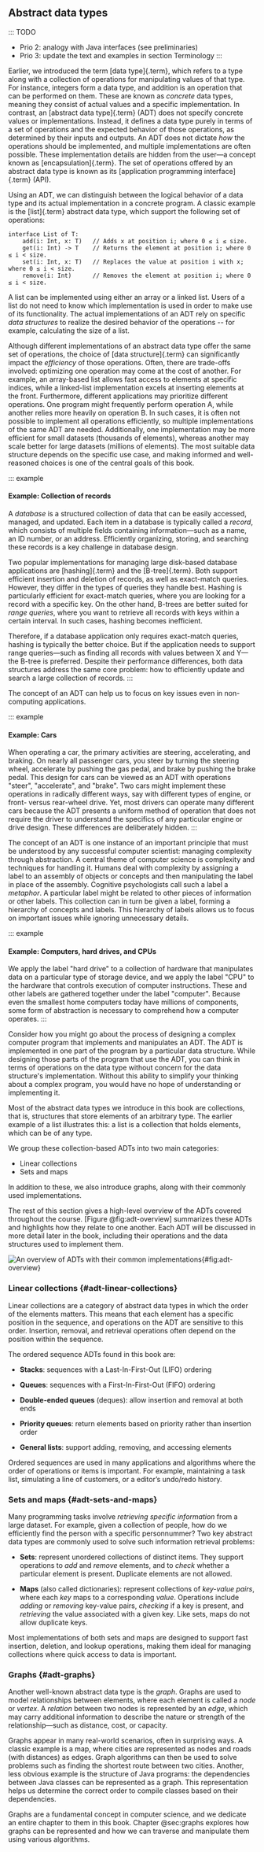 
## Abstract data types

::: TODO
- Prio 2: analogy with Java interfaces (see preliminaries)
- Prio 3: update the text and examples in section Terminology
:::

Earlier, we introduced the term [data type]{.term}, which refers to a type along with a collection of operations for manipulating values of that type.
For instance, integers form a data type, and addition is an operation that can be performed on them.
These are known as _concrete_ data types, meaning they consist of actual values and a specific implementation.
In contrast, an [abstract data type]{.term} (ADT) does not specify concrete values or implementations.
Instead, it defines a data type purely in terms of a set of operations and the expected behavior of those operations, as determined by their inputs and outputs.
An ADT does not dictate _how_ the operations should be implemented, and multiple implementations are often possible.
These implementation details are hidden from the user—a concept known as [encapsulation]{.term}.
The set of operations offered by an abstract data type is known as its [application programming interface]{.term} (API).

Using an ADT, we can distinguish between the logical behavior of a data type and its actual implementation in a concrete program.
A classic example is the [list]{.term} abstract data type, which support the following set of operations:

    interface List of T:
        add(i: Int, x: T)   // Adds x at position i; where 0 ≤ i ≤ size.
        get(i: Int) -> T    // Returns the element at position i; where 0 ≤ i < size.
        set(i: Int, x: T)   // Replaces the value at position i with x; where 0 ≤ i < size.
        remove(i: Int)      // Removes the element at position i; where 0 ≤ i < size.

A list can be implemented using either an array or a linked list.
Users of a list do not need to know which implementation is used in order to make use of its functionality.
The actual implementations of an ADT rely on specific _data structures_ to realize the desired behavior of the operations -- for example, calculating the size of a list.

Although different implementations of an abstract data type offer the same set of operations, the choice of [data structure]{.term} can significantly impact the _efficiency_ of those operations.
Often, there are trade-offs involved: optimizing one operation may come at the cost of another.
For example, an array-based list allows fast access to elements at specific indices, while a linked-list implementation excels at inserting elements at the front.
Furthermore, different applications may prioritize different operations.
One program might frequently perform operation A, while another relies more heavily on operation B.
In such cases, it is often not possible to implement all operations efficiently, so multiple implementations of the same ADT are needed.
Additionally, one implementation may be more efficient for small datasets (thousands of elements), whereas another may scale better for large datasets (millions of elements).
The most suitable data structure depends on the specific use case, and making informed and well-reasoned choices is one of the central goals of this book.

::: example
#### Example: Collection of records

A _database_ is a structured collection of data that can be easily accessed, managed, and updated.
Each item in a database is typically called a _record_, which consists of multiple fields containing information—such as a name, an ID number, or an address.
Efficiently organizing, storing, and searching these records is a key challenge in database design.

Two popular implementations for managing large disk-based database applications are [hashing]{.term} and the [B-tree]{.term}.
Both support efficient insertion and deletion of records, as well as exact-match queries.
However, they differ in the types of queries they handle best.
Hashing is particularly efficient for exact-match queries, where you are looking for a record with a specific key.
On the other hand, B-trees are better suited for _range queries_, where you want to retrieve all records with keys within a certain interval.
In such cases, hashing becomes inefficient.

Therefore, if a database application only requires exact-match queries, hashing is typically the better choice.
But if the application needs to support range queries—such as finding all records with values between X and Y—the B-tree is preferred.
Despite their performance differences, both data structures address the same core problem: how to efficiently update and search a large collection of records.
:::

The concept of an ADT can help us to focus on key issues even in non-computing applications.

::: example
#### Example: Cars

When operating a car, the primary activities are steering, accelerating,
and braking. On nearly all passenger cars, you steer by turning the
steering wheel, accelerate by pushing the gas pedal, and brake by
pushing the brake pedal. This design for cars can be viewed as an ADT
with operations "steer", "accelerate", and "brake". Two cars might
implement these operations in radically different ways, say with
different types of engine, or front- versus rear-wheel drive. Yet, most
drivers can operate many different cars because the ADT presents a
uniform method of operation that does not require the driver to
understand the specifics of any particular engine or drive design. These
differences are deliberately hidden.
:::

The concept of an ADT is one instance of an important principle that must be understood by any successful computer scientist: managing complexity through abstraction.
A central theme of computer science is complexity and techniques for handling it.
Humans deal with complexity by assigning a label to an assembly of objects or concepts and then manipulating the label in place of the assembly.
Cognitive psychologists call such a label a *metaphor*.
A particular label might be related to other pieces of information or other labels.
This collection can in turn be given a label, forming a hierarchy of concepts and labels.
This hierarchy of labels allows us to focus on important issues while ignoring unnecessary details.

::: example 
#### Example: Computers, hard drives, and CPUs

We apply the label "hard drive" to a collection of hardware that
manipulates data on a particular type of storage device, and we apply
the label "CPU" to the hardware that controls execution of computer
instructions. These and other labels are gathered together under the
label "computer". Because even the smallest home computers today have
millions of components, some form of abstraction is necessary to
comprehend how a computer operates.
:::

Consider how you might go about the process of designing a complex
computer program that implements and manipulates an ADT. The ADT is
implemented in one part of the program by a particular data structure.
While designing those parts of the program that use the ADT, you can
think in terms of operations on the data type without concern for the
data structure's implementation. Without this ability to simplify your
thinking about a complex program, you would have no hope of
understanding or implementing it.

<!-- Data types have both a [logical form]{.term} and
a [physical form]{.term}. The definition of the
data type in terms of an ADT is its logical form. The implementation of
the data type as a data structure is its physical form. Sometimes you
might see the term *concrete implementation*, but the word concrete is
redundant. The figure below illustrates this relationship between
logical and physical forms for data types. When you implement an ADT,
you are dealing with the physical form of the associated data type. When
you use an ADT elsewhere in your program, you are concerned with the
associated data type's logical form. Some sections of this book focus
on physical implementations for a given data structure. Other sections
use the logical ADT for the data structure in the context of a
higher-level task.

:::: figure
#### Figure: ADTs, data structures, and data items

<inlineav id="ADTCON" src="Design/ADTCON.js" name="Design/ADTCON" links="Design/ADTCON.css" static/>

The relationship between data items, abstract data types, and data
structures.
:::: -->

<!-- As we saw, the ADT defines the logical form of the data type, while the
data structure implements the physical form of the data type. Users of
an ADT are typically programmers working in the same language as the
implementer of the ADT. Typically, these programmers want to use the ADT
as a component in another application. The interface to an ADT is also
commonly referred to as the Application Programmer Interface, or API,
for the ADT. The interface becomes a form of communication between two
programmers. -->

<!-- ::: topic
#### Example: API for a list class

A particular programming environment might provide a library that
includes a [list]{.term} class. The logical form
of the list is defined by the public functions, their inputs, and their
outputs that define the class. This might be all that you know about the
list class implementation, and this should be all you need to know.
Within the class, a variety of physical implementations for lists is
possible.
::: -->

Most of the abstract data types we introduce in this book are collections, that is, structures that store elements of an arbitrary type.
The earlier example of a list illustrates this: a list is a collection that holds elements, which can be of any type.

We group these collection-based ADTs into two main categories:

- Linear collections
- Sets and maps

In addition to these, we also introduce graphs, along with their commonly used implementations.

The rest of this section gives a high-level overview of the ADTs covered throughout the course.
[Figure @fig:adt-overview] summarizes these ADTs and highlights how they relate to one another.
Each ADT will be discussed in more detail later in the book, including their operations and the data structures used to implement them.

![An overview of ADTs with their common implementations](resources/images/ADT_overview.png){#fig:adt-overview}


### Linear collections {#adt-linear-collections}

Linear collections are a category of abstract data types in which the order of the elements matters.
This means that each element has a specific position in the sequence, and operations on the ADT are sensitive to this order.
Insertion, removal, and retrieval operations often depend on the position within the sequence.

The ordered sequence ADTs found in this book are:

- **Stacks**: sequences with a Last-In-First-Out (LIFO) ordering

- **Queues**: sequences with a First-In-First-Out (FIFO) ordering

- **Double-ended queues** (deques): allow insertion and removal at both ends

- **Priority queues**: return elements based on priority rather than insertion order

- **General lists**: support adding, removing, and accessing elements

Ordered sequences are used in many applications and algorithms where the order of operations or items is important.
For example, maintaining a task list, simulating a line of customers, or a editor’s undo/redo history.

### Sets and maps {#adt-sets-and-maps}

Many programming tasks involve *retrieving specific information* from a large dataset.
For example, given a collection of people, how do we efficiently find the person with a specific personnummer?
Two key abstract data types are commonly used to solve such information retrieval problems:

- **Sets**:
  represent unordered collections of distinct items.
  They support operations to *add* and *remove* elements, and to *check* whether a particular element is present.
  Duplicate elements are not allowed.

- **Maps** (also called dictionaries):
  represent collections of *key-value pairs*, where each *key* maps to a corresponding *value*.
  Operations include *adding* or *removing* key-value pairs, *checking* if a key is present, and *retrieving* the value associated with a given key.
  Like sets, maps do not allow duplicate keys.

Most implementations of both sets and maps are designed to support fast insertion, deletion, and lookup operations, making them ideal for managing collections where quick access to data is important.

### Graphs {#adt-graphs}

Another well-known abstract data type is the _graph_.
Graphs are used to model relationships between elements, where each element is called a _node_ or _vertex_.
A _relation_ between two nodes is represented by an _edge_, which may carry additional information to describe the nature or strength of the relationship—such as distance, cost, or capacity.

Graphs appear in many real-world scenarios, often in surprising ways.
A classic example is a map, where cities are represented as nodes and roads (with distances) as edges.
Graph algorithms can then be used to solve problems such as finding the shortest route between two cities.
Another, less obvious example is the structure of Java programs: the dependencies between Java classes can be represented as a graph.
This representation helps us determine the correct order to compile classes based on their dependencies.

Graphs are a fundamental concept in computer science, and we dedicate an entire chapter to them in this book.
Chapter @sec:graphs explores how graphs can be represented and how we can traverse and manipulate them using various algorithms.


<!--
### Comparison with standard libraries

#### The standard Java API

The standard Java API can be found here (this is Java SE 11):
<https://docs.oracle.com/en/java/javase/11/docs/api/java.base/java/util/package-summary.html>. Here is a quick comparison
beteween the interfaces we have defined above, and the most similar ones
that are defined in the standard Java API:

Iterable, Collection, List:

:   These interfaces are similar to
    [Iterable](https://docs.oracle.com/en/java/javase/11/docs/api/java.base/java/lang/Iterable.html),
    [Collection](https://docs.oracle.com/en/java/javase/11/docs/api/java.base/java/util/Collection.html)
    and
    [List](https://docs.oracle.com/en/java/javase/11/docs/api/java.base/java/util/List.html)
    in the standard Java API, but with fewer methods.

Stack:

:   The main difference is that we define it as an interface
    (because there are several possible implementations), but it's a
    single class
    [Stack](https://docs.oracle.com/en/java/javase/11/docs/api/java.base/java/util/Stack.html)
    in the Java standard.

Queue:

:   The Java API has an interface
    [Queue](https://docs.oracle.com/en/java/javase/11/docs/api/java.base/java/util/Queue.html)
    which uses different method names.

PriorityQueue:

:   We define priority queues as an interface
    (because there are several possible implementations), but in the
    Java API it's a single class
    [PriorityQueue](https://docs.oracle.com/en/java/javase/11/docs/api/java.base/java/util/PriorityQueue.html)
    that implements their
    [Queue](https://docs.oracle.com/en/java/javase/11/docs/api/java.base/java/util/Queue.html)
    interface. So the method names are different too.

Set, SortedSet, Map, SortedMap:

:   These interfaces are similar to
    [Set](https://docs.oracle.com/en/java/javase/11/docs/api/java.base/java/util/Set.html),
    [SortedSet](https://docs.oracle.com/en/java/javase/11/docs/api/java.base/java/util/SortedSet.html),
    [Map](https://docs.oracle.com/en/java/javase/11/docs/api/java.base/java/util/List.html)
    and
    [SortedMap](https://docs.oracle.com/en/java/javase/11/docs/api/java.base/java/util/SortedMap.html)
    in the Java API, but with fewer methods. Also, some methods are
    simpler than the corresponding ones in the Java API.

Graph:

:   There is no interface (or class) for graphs in the standard Java API.


#### The Python standard library
-->
